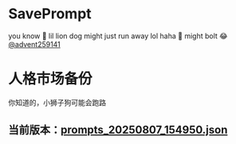 # SavePrompt
you know 🫠 lil lion dog might just run away lol
haha 🐶 might bolt 😂 [@advent259141](https://github.com/advent259141)

# 人格市场备份
你知道的，小狮子狗可能会跑路

## 当前版本：[prompts_20250807_154950.json](https://github.com/Larch-C/SavePrompt/blob/main/prompts_20250807_154950.json)

